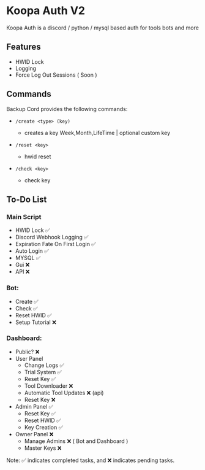 
# Koopa Auth V2

Koopa Auth is a discord / python / mysql based auth for tools bots and more 



## Features

- HWID Lock
- Logging 
- Force Log Out Sessions ( Soon )

## Commands

Backup Cord provides the following commands:

- `/create <type> (key)`
  - creates a key <type> Week,Month,LifeTime | <key> optional custom key

- `/reset <key>`
  - hwid reset 

- `/check <key>`
  - check key
  
## To-Do List

### Main Script
- HWID Lock ✅
- Discord Webhook Logging ✅
- Expiration Fate On First Login ✅
- Auto Login ✅
- MYSQL ✅
- Gui ❌
- API ❌

### Bot:
- Create ✅
- Check ✅
- Reset HWID ✅
- Setup Tutorial ❌

### Dashboard:
- Public? ❌
- User Panel 
    - Change Logs ✅
    - Trial System ✅
    - Reset Key ✅
    - Tool Downloader ❌
    - Automatic Tool Updates ❌ (api)
    - Reset Key ❌
- Admin Panel ✅
    - Reset Key ✅
    - Reset HWID ✅
    - Key Creation ✅
- Owner Panel ❌
    - Manage Admins ❌ ( Bot and Dashboard ) 
    - Master Keys ❌



Note: ✅ indicates completed tasks, and ❌ indicates pending tasks.
